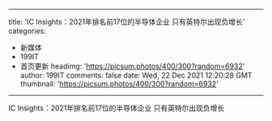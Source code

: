 
---
title: 'IC Insights：2021年排名前17位的半导体企业  只有英特尔出现负增长'
categories: 
 - 新媒体
 - 199IT
 - 首页更新
headimg: 'https://picsum.photos/400/300?random=6932'
author: 199IT
comments: false
date: Wed, 22 Dec 2021 12:20:28 GMT
thumbnail: 'https://picsum.photos/400/300?random=6932'
---

<div>   
IC Insights：2021年排名前17位的半导体企业  只有英特尔出现负增长  
</div>
            